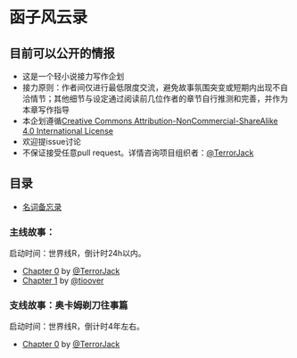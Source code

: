 # 函子风云录

## 目前可以公开的情报

* 这是一个轻小说接力写作企划
* 接力原则：作者间仅进行最低限度交流，避免故事氛围突变或短期内出现不自洽情节；其他细节与设定通过阅读前几位作者的章节自行推测和完善，并作为本章写作指导
* 本企划遵循[Creative Commons Attribution-NonCommercial-ShareAlike 4.0 International License](https://creativecommons.org/licenses/by-nc-sa/4.0/)
* 欢迎提issue讨论
* 不保证接受任意pull request。详情咨询项目组织者：[@TerrorJack](https://github.com/TerrorJack)

## 目录

* [名词备忘录](noun_memo.md)

### 主线故事：

启动时间：世界线R，倒计时24h以内。

* [Chapter 0](chapter_0.md) by [@TerrorJack](https://github.com/TerrorJack)
* [Chapter 1](chapter_1.md) by [@tioover](https://github.com/tioover)

### 支线故事：奥卡姆剃刀往事篇

启动时间：世界线R，倒计时4年左右。

* [Chapter 0](occam_razor_tale_0.md) by [@TerrorJack](https://github.com/TerrorJack)
